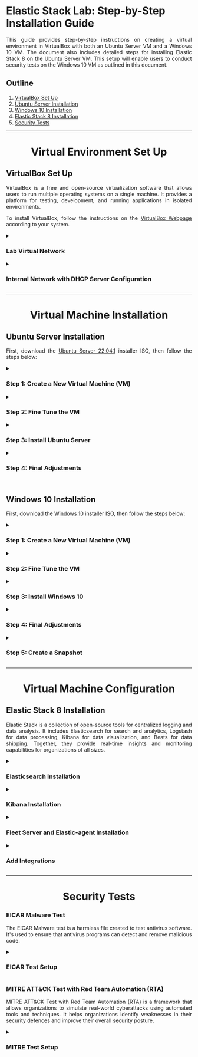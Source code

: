 # Elastic Stack Lab: Step-by-Step Installation Guide

<div style="text-align: justify">

This guide provides step-by-step instructions on creating a virtual environment in VirtualBox with both an Ubuntu Server VM and a Windows 10 VM. The document also includes detailed steps for installing Elastic Stack 8 on the Ubuntu Server VM. This setup will enable users to conduct security tests on the Windows 10 VM as outlined in this document.

## Outline

1. [VirtualBox Set Up](#virtualbox-set-up)
2. [Ubuntu Server Installation](#ubuntu-server-installation)
3. [Windows 10 Installation](#windows-10-installation)
3. [Elastic Stack 8 Installation](#elastic-stack-8-installation)
4. [Security Tests](#security-tests)


----------------------------------------------------------------------------------------------------


<h1 align="center">Virtual Environment Set Up</h1>

## VirtualBox Set Up

VirtualBox is a free and open-source virtualization software that allows users to run multiple operating systems on a single machine. It provides a platform for testing, development, and running applications in isolated environments.

To install VirtualBox, follow the instructions on the [VirtualBox Webpage](https://www.virtualbox.org/wiki/Downloads) according to your system.

<details>
<summary>
<h3>Lab Virtual Network</h3>
</summary>
<span style="color:gray">

In this lab, we will be setting up an internal network on VirtualBox using the components listed below, each with its respective IP address. The virtual machines will be configured to access the internet through the NAT adapter.

- **Virtual Switch** (intnet1) - 172.16.1.0/24
    - **Virtual DHCP Server** - 172.16.1.100
    - **Ubuntu Server VM** (Elastic Host)
        - **Adapter 1:** NAT - 10.0.2.15
        - **Adapter 2:** Internal Network (intnet1) - 172.16.1.101
    - **Windows 10 VM** (Victim)
        - **Adapter 1:** NAT - 10.0.2.15
        - **Adapter 2:** Internal Network (intnet1) - 172.16.1.102

**Internal Network:** An internal network on VirtualBox is a private network that allows virtual machines to communicate with each other, but not with the host machine or external networks. This provides a secure environment for testing and development purposes without exposing the virtual machines to outside threats.

**NAT Adapter:** The NAT (Network Address Translation) adapter on VirtualBox allows each virtual machine to have its own isolated network with access only to the host machine and the internet, but no communication with other virtual machines.

</span>
</details>

<details>
<summary>
<h3>Internal Network with DHCP Server Configuration</h3>
</summary>
<span style="color:gray">

VirtualBox's internal virtual network allows virtual machines to communicate with each other using an isolated network.

Then, set up a virtual network (intnet1) on VirtualBox with a DHCP Server at address `172.16.1.100` and range `172.16.1.101-254` using the command below on the host:

```bash
$ VBoxManage dhcpserver add --network=intnet1 --server-ip=172.16.1.100 --netmask=255.255.255.0 --lower-ip=172.16.1.101 --upper-ip=172.16.1.254 --enable
$ VBoxManage list dhcpservers
```
</span>
</details>


----------------------------------------------------------------------------------------------------


<h1 align="center">Virtual Machine Installation</h1>

## Ubuntu Server Installation

First, download the [Ubuntu Server 22.04.1](https://releases.ubuntu.com/22.04.1/ubuntu-22.04.1-live-server-amd64.iso) installer ISO, then follow the steps below:

<details>
<summary>
<h3>Step 1: Create a New Virtual Machine (VM)</h3>
</summary>
<span style="color:gray">

On **VirtualBox Manager** click on **New**:

1. **Name and operating system:**
	1. Fill in the fields and click **Next**.
2. **Memory Size:**
	1. Set 4 GB or more and click **Next**.
3. **Hard disk:**
	1. Select **Create a virtual hard disk now** and click **Create**.
4. **Hard disk file type:**
	1. Select **VDI (VirtualBox Disk Image)** and click **Next**.
5. **Storage on physical hard disk:**
	1. Select **Dynamically allocated** and click **Next**.
6. **File location and size:**
	1. Choose **file location**.
	2. **Disk size**: 30 GB
	3. Click on **Create**.
</span>
</details>

<details>
<summary>
<h3>Step 2: Fine Tune the VM</h3>
</summary>
<span style="color:grey">

On **VirtualBox Manager** select the **Ubuntu Server VM** created and click on **Settings**:

1. On **System > Processor**, set **Processor(s)** to 2 CPUs.
2. On **Storage** > **Storage Devices**, click on  **Controller: IDE > Empty**, then click on the disk on the right side of **Optical Drive** and choose the downloaded **Ubuntu Server image**.
3. On **Network** > **Adapter 1** (enp0s3) set:
	1. **Attached to**: NAT
	2. On **Advanced** click on **Port Forwarding**.
		1. On **Port Forwarding Rules** set the following rules to access **Kibana** and **SSH** from the host machine.
		```
		Name            Protocol  Host IP     Host Port   Guest IP    Guest Port
		Kibana          TCP       127.0.0.1   15601       10.0.2.15   5601
		SSH             TCP       127.0.0.1   10022       10.0.2.15   22
		```
		- Using **Port Forwarding** the connections to **HostIP:HostPort** are redirected to **GuestIP:GuestPort**.
		2. Click **OK**.
4. On **Network > Adapter 2** (enp0s8) set:
	1. **Attached to**: Internal Network
	2. **Name**: intnet1
5. Click on **OK**.
</span>
</details>

<details>
<summary>
<h3>Step 3: Install Ubuntu Server</h3>
</summary>
<span style="color:grey">

On **VirtualBox Manager** select the **Ubuntu Server VM** and click on **Start**:

1. Hit Enter on **Try or Install Ubuntu Server**.
2. Select the **language**.
3. On **Installer update available**:
	1. Select **Continue without updating**.
4. On **Keyboard configuration**:
	1. Select **Layout** and **Variant** and hit Enter on **Done**.
5. On **Choose type of install**:
	1. Choose **Ubuntu Server** and hit Enter on **Done**.
6. On **Network connections**:
	1. `enp0s3 DHCPv4` should be `eth 10.0.2.15/24`.
	2. `enp0s8 DHCPv4` should be `eth 172.16.1.101/24`.
	3. Hit Enter on **Done**.
7. On **Configure proxy** just hit Enter on **Done**.
8. On **Configure Ubuntu archive mirror** just hit Enter on **Done**.
9. On **Guided storage configuration** just leave default and hit Enter on **Done**.
10. On **Storage configuration** just hit Enter on **Done**.
	1. On the message box **Confirm destructive action** click on **Continue**.
11. On **Profile setup** fill the fields ant press Enter on **Done**.
12. On **Upgrade to Ubuntu Pro** select **Skip for now** and hit Enter on **Continue**.
13. On **SSH Setup** select **Install OpenSSH server** and hit Enter on **Done**.
14. On **Featured Server Snaps**, just press Enter on **Done** and the installation will start.
15. When **Install complete!** appears on the screen, hit Enter on **Cancel update and reboot**, it will take a while to reboot.
16. On, **Please remove the installation medium**, just hit Enter and it will reboot.
</span>
</details>

<details>
<summary>
<h3>Step 4: Final Adjustments</h3>
</summary>
<span style="color:grey">

After rebooting **log in** with your credentials.

1. Update the system:
	```
	$ sudo apt update
	$ sudo apt upgrade
	```
2. Install useful network packages:
	```
	$ sudo apt install net-tools network-manager
	```
3. Check the network interfaces and IP addresses:
	```
	$ ifconfig
	```
4. Configure a static IP address for the network interface named `enp0s8`, where the Elastic Host will be deployed. Utilize NetworkManager to efficiently manage the additional adapters connected to other networks:
	1. Edit netplan `.yaml` file:
		```
		$ sudo nano /etc/netplan/*yaml
			network:
				version: 2
				renderer: NetworkManager
				ethernets:
				enp0s8:
					dhcp4: no
					addresses: [172.16.1.101/24]
		```
	2. Restrict permissions to avoid warnings, apply the netplan changes, and restart the NetworkManager if needed:
		```
		$ sudo netplan apply
		$ sudo systemctl restart NetworkManager
		```
5. Firewall configuration with UFW:
	1. Allow Firewall ports 9200 (Elasticsearch), 5601 (Kibana - Web UI), 8220 (Fleet), and 22 (SSH).
		```
		$ sudo ufw allow 9200/tcp
		$ sudo ufw allow 5601/tcp
		$ sudo ufw allow 8220/tcp
		$ sudo ufw allow 22/tcp
		$ sudo ufw enable
		$ sudo ufw status
		```
6. Connect to the Ubuntu Server from the host machine by using SSH with the following command:
	```
	$ ssh -oHostKeyAlgorithms=+rsa-sha2-512 -p 10022 user@127.0.0.1
	```
Where `-p 10022` is the port set in port forwarding, `user` is the username, and `127.0.0.1` is the localhost (loopback) address. The `-oHostKeyAlgorithms` flag is necessary if the `rsa-sha2-515` algorithm name is not set in the `HostKeyAlgorithms` parameter of the `.ssh/config` file. This will be useful for copying and pasting.
</span>
</details>

<br>

## Windows 10 Installation

First, download the [Windows 10](https://www.microsoft.com/en-gb/software-download/windows10ISO) installer ISO, then follow the steps below:

<details>
<summary>
<h3>Step 1: Create a New Virtual Machine (VM)</h3>
</summary>
<span style="color:grey">

On the **VirtualBox Manager** click on **New** to create a new Virtual Machine:

1. Choose **Name**, **Machine Folder**, **Type**, and **Version**.
2. **Memory size**: 4 GB
3. **Hard disk**:
	1. (check) **Create a virtual hard disk now** and click **Create**.
	2. **Hard disk file type**:
		1. (check) **VDI (VirtualBox Disk Image)** and click **Next**.
	3. **Storage on physical hard disk**
		1. (check) **Dynamically allocated** and click **Next**.
	4. **File location and size**:
		1. Choose **file location**.
		2. **Disk size**: 40 GB
		3. Click on **Create**.
	</span>
</details>

<details>
<summary>
<h3>Step 2: Fine Tune the VM</h3>
</summary>
<span style="color:grey">

On **VirtualBox Manager** select the **Windows 10 VN** created and click on **Settings**:

1. Go to **General > Advanced**:
	1. **Shared Clipboard**: Bidirectional
	2. **Drag'n'Drop**: Bidirectional
2. Go to **System > Processor > Processor(s)**: 2 CPU
3. Go to **Display > Screen > Video Memory**: 128 MB
4. On **Storage** at **Storage Devices**, click on  **Controller: IDE > Empty**, then click on the disk on the right side of **Optical Drive** and choose the downloaded **Windows 10 image**.
5. Go to **Network**:
	1. **Adapter 1**:
		1. **Attached to**: NAT
	2. **Adapter 2**:
		1. **Attached to**: Internal Network
		2. **Name**: intnet1
6. Click **OK**.
	</span>
</details>

<details>
<summary>
<h3>Step 3: Install Windows 10</h3>
</summary>
<span style="color:grey">

On **VirtualBox Manager**, select the **Windows 10 VM** and click on **Start**.

1. Set **preferences** and click **Next**.
2. Click **Install now**.
3. Click **I don't have a product key**.
4. Select **Windows 10 Pro** and click **Next**.
5. Check **I accept the licence terms** and click **Next**.
6. Select **Custom Install**.
7. Click **Next** to start the installation.
8. After restart just follow the instructions.
	</span>
</details>

<details>
<summary>
<h3>Step 4: Final Adjustments</h3>
</summary>
<span style="color:grey">

1. After setting up is concluded, install the **VirtualBox Guest Additions**:
	1. click on **Devices > Insert Guest Additions CD Image**.
	2. On Windows Explorer, go to the CD drive and execute **VBoxWindowsAdditions-amd64**.
2. Enabling **PowerShell Script Block Logging**:
PowerShell script block logging captures abnormal PowerShell behaviour and produces an audit trail of executed code.
    1. Via **Local Group Policy Editor**:
        1. Go to **Local Group Policy Editor** (**Edit group policy** on search).
        2. Go to **Computer Configuration > Administrative Templates > Windows Components > Windows PowerShell**
        3. Right-click on **Turn on PowerShell Script Block Logging** and click on **Edit**
        4. On the **Turn on PowerShell Script Block Logging** window click on **Enabled** then click on **Apply** then click on **OK**.
    5. (Alternatively) Via **registry**:
        1. To configure script block logging via the registry, use the following code on PowerShell while logged in as an administrator.
            ```
            PS> New-Item -Path "HKLM:\SOFTWARE\Wow6432Node\Policies\Microsoft\Windows\PowerShell\ScriptBlockLogging" -Force

            PS> Set-ItemProperty -Path "HKLM:\SOFTWARE\Wow6432Node\Policies\Microsoft\Windows\PowerShell\ScriptBlockLogging" -Name "EnableScriptBlockLogging" -Value 1 -Force

            PS> Set-ItemProperty -Path "HKLM:\SOFTWARE\Wow6432Node\Policies\Microsoft\Windows\PowerShell\ScriptBlockLogging" -Name "EnableScriptBlockInvocationLogging" -Value 1 -Force

            ```
3. Installing Sysmon:
    1. Download [Microsoft Sysmon](https://docs.microsoft.com/en-us/sysinternals/downloads/sysmon).
    2. Download the [Sysmon configuration file](https://github.com/SwiftOnSecurity/sysmon-config/blob/master/sysmonconfig-export.xml) for Endpoint Collection.
    3. Install Sysmon:
        ```
        PS> .\Sysmon64.exe -accepteula -i sysmonconfig-export.xml
        ```
	</span>
</details>

<details>
<summary>
<h3>Step 5: Create a Snapshot</h3>
</summary>
<span style="color:grey">

On the VM top menu, go to **Machine** > **Take a Snapshot...**, enter the snapshot name and description, then click **OK**.
	</span>
</details>


----------------------------------------------------------------------------------------------------


<h1 align="center">Virtual Machine Configuration</h1>


## Elastic Stack 8 Installation

Elastic Stack is a collection of open-source tools for centralized logging and data analysis. It includes Elasticsearch for search and analytics, Logstash for data processing, Kibana for data visualization, and Beats for data shipping. Together, they provide real-time insights and monitoring capabilities for organizations of all sizes.


<details>
<summary>
<h3>Elasticsearch Installation</h3>
</summary>
<span style="color:gray">

Elasticsearch is the distributed search and analytics engine at the heart of the Elastic Stack. It is where the indexing, search, and analysis magic happens.

1. Download and install the public signing key to be able to install from the apt repository:
    ```
    $ wget -qO - https://artifacts.elastic.co/GPG-KEY-elasticsearch | sudo gpg --dearmor -o /usr/share/keyrings/elasticsearch-keyring.gpg
    ```
2. Save the repository definition to `/etc/apt/sources.list.d/elastic-8.x.list` with the command below:
    ```
    $ echo "deb [signed-by=/usr/share/keyrings/elasticsearch-keyring.gpg] https://artifacts.elastic.co/packages/8.x/apt stable main" | sudo tee /etc/apt/sources.list.d/elastic-8.x.list
    ```
3. Update package lists:
    ```
    $ sudo apt update
    ```
4. Install Elasticsearch using apt:
    ```
    $ sudo apt install elasticsearch
    ```
- Save the **Security autoconfiguration information** that is at the end of the output of the installation for use later.
5. Start and enable Elasticsearch:
    ```
    $ sudo systemctl daemon-reload
    $ sudo systemctl enable elasticsearch.service
    $ sudo systemctl start elasticsearch.service
    ```
6. Use the command below provided by the **Elasticsearch installation output** to **reset the password** of the **elastic** user:
    ```
    $ sudo /usr/share/elasticsearch/bin/elasticsearch-reset-password -i -u elastic
    ```
7. Test the Elasticsearch server using cURL:
    1. The cURL command below will output an **Empty reply from server**.
        ```
        $ curl localhost:9200
        ```
    2. With the **-k (--insecure) flag** the server will return an **authentication error**.
        ```
        $ curl -k https://localhost:9200?pretty
        ```
    3. With the **-k (--insecure) flag** and the **credentials** the server will return a **healthy response**.
        ```
        $ curl -k -u elastic https://localhost:9200?pretty
        ```
</span>
</details>

<details>
<summary>
<h3>Kibana Installation</h3>
</summary>
<span style="color:gray">

Kibana enables you to give shape to your data and navigate the Elastic Stack. With Kibana, you can:

- Search, observe, and protect your data.
- Analyse your data.
- Manage, monitor, and secure the Elastic Stack.

1. Install Kibana using apt:
    ```
    $ sudo apt install kibana
    ```
2. Generate the **enrolment token for Kibana instances** with the command provided by the **Elasticsearch installation output**:
    ```
    $ sudo /usr/share/elasticsearch/bin/elasticsearch-create-enrollment-token -s kibana
    ```
3. Run the **Kibana setup** and enter the **enrolment token for Kibana**:
    ```
    $ sudo /usr/share/kibana/bin/kibana-setup
    ```
4. At the bottom of `kibana.yml` set the IP address of your machine in the network where the client machines will connect to it:
    ```
    $ sudo nano /etc/kibana/kibana.yml
        # ============= System: Kibana Server ====================
        server.port: 5601
        ...
        server.host: "0.0.0.0"
        ...
        # This section was automatically generated during setup.
        elasticsearch.hosts: ['https://172.16.1.101:9200']
        ...
        xpack.fleet.outputs: [{..., hosts: ['https://172.16.1.101:9200'],...}]
    ```
5. To generate the key run the command:
    ```
    $ sudo /usr/share/kibana/bin/kibana-encryption-keys generate
    ```
6. Paste at the end of the file `kibana.yml` the `xpack.encryptedSavedObjects.encryptionKey` parameter printed under **Settings** at the end of the previous command output:
    ```
    $ sudo nano /etc/kibana/kibana.yml
        xpack.encryptedSavedObjects.encryptionKey: <key>
        xpack.reporting.encryptionKey: <key>>
        xpack.security.encryptionKey: <key>
    ```
7. Start and enable Kibana:
    ```
    $ sudo systemctl start kibana.service
    $ sudo systemctl enable kibana.service
    ```
8. Run the command below and wait for Kibana to fire up on `127.0.0.1:5601`:
    ```
    $ watch -n 1 sudo ss -lntp
    ```
</span>
</details>

<details>
<summary>
<h3>Fleet Server and Elastic-agent Installation</h3>
</summary>
<span style="color:gray">

- **Fleet** provides a web-based UI in Kibana for centrally managing Elastic Agents and their policies.
- **Fleet Server** is the mechanism to connect **Elastic Agents** to **Fleet**.
- All communication between the **Fleet UI** and **Fleet Server** happens through **Elasticsearch**.
- **Elastic Agent** is a single, unified way to add monitoring for logs, metrics, and other types of data to a host. It can also protect hosts from security threats, query data from operating systems, forward data from remote services or hardware, and more. **Elastic Agent** runs **Beats** under the covers.
- The data collected by **Elastic Agent** is stored in indices (**data streams**) that are more granular than you’d get by default with the **Beats shippers** or **APM Server**.
- **Agent policies** specify which integrations you want to run and on which hosts.
- **Elastic integrations** provide an easy way to connect Elastic to external services and systems, and quickly get insights or take action. They can collect new sources of data, and they often ship with out-of-the-box assets like dashboards, visualizations, and pipelines to extract structured fields out of logs and events.

1. On the local host go to **Kibana Web UI** on `127.0.0.1:15601`
2. On the Welcome screen click on **Add integrations**.
    1. Search for **fleet** and click on **Fleet Server**.
        1. Click on **Add Fleet Server**.
            1. On **Create agent policy**:
                1. **New agent policy name**: Fleet Server policy
                2. Click on **Save and continue**.
            2. Click on **Add Elastic Agent to your hosts**.
4. **Add Fleet Server**
    - On **Enrol in Fleet** tab:
    1. **Select a policy for Fleet Server**
        1. Select **Fleet Server policy**.
    2. **Choose a deployment mode for security**
        1. Select **Quick start**.
    3. **Add your Fleet Server host**
        1. **Name**: Fleet Server Host
        2. **URL**: `https://172.16.1.101:8220`
        3. Click on **Add Host**.
    4. **Generate a service token**
        1. Click on **Generate service token** and save the token.
    5. **Install Fleet Server to a centralized host**
        1. Copy the commands under **Linux Tar** tab, on the`./elastic-agent install` command check if `--fleet-server-es=https://172.16.1.101:9200`and add the `--insecure` flag at the end of the command, then run these commands on the Fleet Server Host.
            ```
            $ curl -L -O https://artifacts.elastic.co/downloads/beats/elastic-agent/elastic-agent-8.8.2-linux-x86_64.tar.gz
            $ tar xzvf elastic-agent-8.8.2-linux-x86_64.tar.gz
            $ cd elastic-agent-8.8.2-linux-x86_64
            $ sudo ./elastic-agent install \
                --fleet-server-es=https://172.16.1.101:9200 \
                --fleet-server-service-token=<service_token> \
                --fleet-server-policy=8ae4a090-23a1-11ee-9537-a70d2f2b7364 \
                --fleet-server-es-ca-trusted-fingerprint=<ca_fingerprint> \
                --fleet-server-port=8220 \
                --insecure
            ```
        - **NOTE**: The `fleet-server-es-ca-trusted-fingerprint` flag is the SHA256 checksum of the CA used to self-sign Elasticsearch certificates ([command reference](https://www.elastic.co/guide/en/fleet/8.2/elastic-agent-cmd-options.html)), you can check this running the command below:
            ```
            $ sudo openssl x509 -noout -fingerprint -sha256 -inform pem -in /etc/elasticsearch/certs/http_ca.crt
            ```
    6. If **Missing URL for Fleet Server host** appears click on **Fleet Settings** or click on **Close**.
5. Go to **Fleet > Agents** and click on **Add agent**.
6. **Add agent**
    1. **What type of host are you adding?**
        1. Type **Windows Endpoint policy** and click on **Create policy**.
    2. **Enrol in Fleet?**
        1. Select **Enrol in Fleet (recommended)**.
    3. **Install Elastic Agent on your host**
        1. Copy the commands under the **Windows** tab, on the `.\elastic-agent.exe` command check if `--url=https://172.16.1.101:8220` and add `--insecure` at the end of the command, then run these commands on PowerShell as Administrator on the Windows 10 VM.
            ```
            PS> $ProgressPreference = 'SilentlyContinue'
            PS> Invoke-WebRequest -Uri https://artifacts.elastic.co/downloads/beats/elastic-agent/elastic-agent-8.8.2-windows-x86_64.zip -OutFile elastic-agent-8.8.2-windows-x86_64.zip
            PS> Expand-Archive .\elastic-agent-8.8.2-windows-x86_64.zip -DestinationPath .
            PS> cd elastic-agent-8.8.2-windows-x86_64
            PS> .\elastic-agent.exe install --url=https://172.16.1.101:8220 --enrollment-token=<token> --insecure
            ```
    4. **Agent enrolment confirmed**
        1. Click on **View enrolled agents**.
- **NOTE**: After restarting the Ubuntu Server and accessing Kibana again, the Fleet Server will appear offline, and you will have to restart it using the following command:
    ```
    $ sudo elastic-agent restart
    ```
</span>
</details>

<details>
<summary>
<h3>Add Integrations</h3>
</summary>
<span style="color:gray">

#### System Integration

- It is automatically added with the **Fleet Server integration**.
- On **Windows**, collect **Application**, **Security**, and **System** logs from **Windows Logs**.
- On **Linux**, collect **auth** logs on **/var/log/auth.log** and **syslog** logs from **/var/log/syslog**.

#### Windows Integration

- Collect **Windows events** from **ForwardedEvents**, **PowerShell**, **PowerShell Operational**, and **Sysmon Operational** channel logs.
- Collect **Windows perfmon and service metrics**.
1. Go to **Integrations**, search for **windows** and click on **Windows**.
    1. On **Windows**, click on **Add Windows**.
        1. **Configure integration**
            1. **Integration name**: windows-1
        2. **Where to add this integration?**
            1. On **Existing hosts** tab.
                1. **Agent policy**: Windows Endpoint policy
        3. Click on **Save and continue**.
        4. Click on **Save and deploy changes**.

#### Elastic Defend Integration

1. Go to **Integrations**, search for **security** and click on **Elastic Defend**.
    1. On **Elastic Defend**, click on **Add Elastic Defend**.
        1. **Configure integration**
            1. **Integration name**: endpoint_security-1
            2. Select **Complete EDR (Endpoint Detection & Response)**
        2. **Where to add this integration?**
            1. **Existing hosts** tab.
                1. **Agent policy**: Windows Endpoint policy
        3. Click on **Save and continue**.
        4. Click on **Save and deploy changes**.

#### Configure Policies

1. Go to **Fleet > Agent policies** and click on **Windows Endpoint policy**.
    1. Click on **endpoint_security-1** to edit.
        1. on **Policy settings > Protections**:
            1. **Type: Malware**; (Check) Malware protections enable
            2. **Protection level**: Detect
            3. Turn ON **Blocklist enabled**.
        2. on **Policy settings > Settings**:
            1. You can **disable event collection** for **Mac** and **Linux**.
            2. Turn ON **Register as antivirus**.
        3. Click on **Save integration**.
        4. Click on **Save and deploy changes**.
    2. Click on **system-2** to edit.
        1. Turn OFF **Collect logs from System instances**.
        2. Keep ON the **Collect events from the Windows event log** option.
        3. Keep ON the **Collect metrics from System instances** option.
        4. Click on **Save integration**.
        5. Click on **Save and deploy changes**.

#### Rules

1. Go to **Security > Manage** and click on **Rules**.
2. For the **EICAR Malware Test**, enable only the **Endpoint Security** rule. If its **last response** is showing **Warning**, it's because no data in the `logs-endpoint.alerts-*` index has been generated yet.
3. For the **MITRE ATT&CK Test with RTA**, enable all the rules and disable the following rules:
    1. **My First Rule** rule.
    2. **Multiple Alerts Involving a User** rule.
    3. **Multiple Alerts in Different ATT&CK Tactics on a Single Host** rule.
    4. You can also disable all the rules with **Failed** or **Warning** in the **Last response** field.
</span>
</details>


----------------------------------------------------------------------------------------------------


<h1 align="center">Security Tests</h1>


### EICAR Malware Test

The EICAR Malware test is a harmless file created to test antivirus software. It's used to ensure that antivirus programs can detect and remove malicious code.

<details>
<summary>
<h3>EICAR Test Setup</h3>
</summary>
<span style="color:gray">

1. If not using **Elastic Security antivirus**, disable **Windows Security > Virus & threat protection settings > Real-time protection**.
2. Go to **EICAR Anti Malware Testfile website** to download the test files:
  1. Go to https://www.eicar.org/download-anti-malware-testfile/
  2. Click on **More information**, then on **Continue to the unsafe site (not recommended**.
  3. Download the `eicar.com`, `eicar.com.txt`, `eicar_com.zip`, and `eicarcom2.zip` test files.
3. Extract the files `eicar_com.zip` and `eicarcom2.zip`.
4. In Kibana **Security > Alerts**, the actions performed will be detected as Malware.
    - During the downloading of the `eicar.com` and `eicar.com.txt` files it should generate three signals for each file: for the `.tmp`, `.crdownload`, and `eicar.com`/`eicar.com.txt` files.
    - The `eicar_com.zip` and `eicarcom2.zip` files will generate a signal only during the extraction of the `eicar.com` file.
    - Not are always all the signals captured by Elastic Defend.
</span>
</details>

### MITRE ATT&CK Test with Red Team Automation (RTA)

MITRE ATT&CK Test with Red Team Automation (RTA) is a framework that allows organizations to simulate real-world cyberattacks using automated tools and techniques. It helps organizations identify weaknesses in their security defences and improve their overall security posture.

<details>
<summary>
<h3>MITRE Test Setup</h3>
</summary>
<span style="color:gray">

1. Install [Python 2](https://www.python.org/downloads/release/python-2718/) on Windows.
    1. Add python.exe to Path.
2. Download the [MITRE ATT&CK Red Team Automation (RTA) project](https://github.com/endgameinc/RTA/archive/master.zip) and extract `RTA-master` to `C:\`.
4. Run the RTA:
    ```
    PS> python.exe C:\RTA-master\run_all.py
    ```
5. Within a few minutes, several signals will appear on the Detections page of Kibana.
</span>
</details>

</div>

